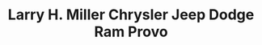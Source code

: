---
title: "Larry H. Miller Chrysler Jeep Dodge Ram Provo"
url: /provo/larry-h-miller-chrysler-jeep-dodge-ram-provo/
shop: car
---